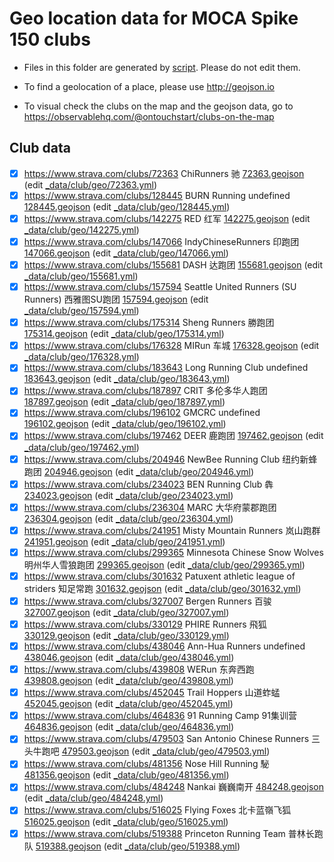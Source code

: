 
# Geo location data for MOCA Spike 150 clubs

- Files in this folder are generated by [script](package.json). Please do not edit them.

- To find a geolocation of a place, please use http://geojson.io

- To visual check the clubs on the map and the geojson data, go to https://observablehq.com/@ontouchstart/clubs-on-the-map

## Club data


 - [x] https://www.strava.com/clubs/72363 ChiRunners 驰 [72363.geojson](72363.geojson) (edit [_data/club/geo/72363.yml](https://github.com/mocaspike150/api/edit/master/_data/club/geo/72363.yml))
 - [x] https://www.strava.com/clubs/128445 BURN Running undefined [128445.geojson](128445.geojson) (edit [_data/club/geo/128445.yml](https://github.com/mocaspike150/api/edit/master/_data/club/geo/128445.yml))
 - [x] https://www.strava.com/clubs/142275 RED 红军 [142275.geojson](142275.geojson) (edit [_data/club/geo/142275.yml](https://github.com/mocaspike150/api/edit/master/_data/club/geo/142275.yml))
 - [x] https://www.strava.com/clubs/147066 IndyChineseRunners 印跑团 [147066.geojson](147066.geojson) (edit [_data/club/geo/147066.yml](https://github.com/mocaspike150/api/edit/master/_data/club/geo/147066.yml))
 - [x] https://www.strava.com/clubs/155681 DASH 达跑团 [155681.geojson](155681.geojson) (edit [_data/club/geo/155681.yml](https://github.com/mocaspike150/api/edit/master/_data/club/geo/155681.yml))
 - [x] https://www.strava.com/clubs/157594 Seattle United Runners (SU Runners) 西雅图SU跑团 [157594.geojson](157594.geojson) (edit [_data/club/geo/157594.yml](https://github.com/mocaspike150/api/edit/master/_data/club/geo/157594.yml))
 - [x] https://www.strava.com/clubs/175314 Sheng Runners 勝跑团 [175314.geojson](175314.geojson) (edit [_data/club/geo/175314.yml](https://github.com/mocaspike150/api/edit/master/_data/club/geo/175314.yml))
 - [x] https://www.strava.com/clubs/176328 MIRun 车城 [176328.geojson](176328.geojson) (edit [_data/club/geo/176328.yml](https://github.com/mocaspike150/api/edit/master/_data/club/geo/176328.yml))
 - [x] https://www.strava.com/clubs/183643 Long Running Club undefined [183643.geojson](183643.geojson) (edit [_data/club/geo/183643.yml](https://github.com/mocaspike150/api/edit/master/_data/club/geo/183643.yml))
 - [x] https://www.strava.com/clubs/187897 CRIT 多伦多华人跑团 [187897.geojson](187897.geojson) (edit [_data/club/geo/187897.yml](https://github.com/mocaspike150/api/edit/master/_data/club/geo/187897.yml))
 - [x] https://www.strava.com/clubs/196102 GMCRC undefined [196102.geojson](196102.geojson) (edit [_data/club/geo/196102.yml](https://github.com/mocaspike150/api/edit/master/_data/club/geo/196102.yml))
 - [x] https://www.strava.com/clubs/197462 DEER 鹿跑团 [197462.geojson](197462.geojson) (edit [_data/club/geo/197462.yml](https://github.com/mocaspike150/api/edit/master/_data/club/geo/197462.yml))
 - [x] https://www.strava.com/clubs/204946 NewBee Running Club 纽约新蜂跑团 [204946.geojson](204946.geojson) (edit [_data/club/geo/204946.yml](https://github.com/mocaspike150/api/edit/master/_data/club/geo/204946.yml))
 - [x] https://www.strava.com/clubs/234023 BEN Running Club 犇 [234023.geojson](234023.geojson) (edit [_data/club/geo/234023.yml](https://github.com/mocaspike150/api/edit/master/_data/club/geo/234023.yml))
 - [x] https://www.strava.com/clubs/236304 MARC 大华府蒙郡跑团 [236304.geojson](236304.geojson) (edit [_data/club/geo/236304.yml](https://github.com/mocaspike150/api/edit/master/_data/club/geo/236304.yml))
 - [x] https://www.strava.com/clubs/241951 Misty Mountain Runners 岚山跑群 [241951.geojson](241951.geojson) (edit [_data/club/geo/241951.yml](https://github.com/mocaspike150/api/edit/master/_data/club/geo/241951.yml))
 - [x] https://www.strava.com/clubs/299365 Minnesota Chinese Snow Wolves 明州华人雪狼跑团 [299365.geojson](299365.geojson) (edit [_data/club/geo/299365.yml](https://github.com/mocaspike150/api/edit/master/_data/club/geo/299365.yml))
 - [x] https://www.strava.com/clubs/301632 Patuxent athletic league of striders 知足常跑 [301632.geojson](301632.geojson) (edit [_data/club/geo/301632.yml](https://github.com/mocaspike150/api/edit/master/_data/club/geo/301632.yml))
 - [x] https://www.strava.com/clubs/327007 Bergen Runners 百骏 [327007.geojson](327007.geojson) (edit [_data/club/geo/327007.yml](https://github.com/mocaspike150/api/edit/master/_data/club/geo/327007.yml))
 - [x] https://www.strava.com/clubs/330129 PHIRE Runners 飛狐 [330129.geojson](330129.geojson) (edit [_data/club/geo/330129.yml](https://github.com/mocaspike150/api/edit/master/_data/club/geo/330129.yml))
 - [x] https://www.strava.com/clubs/438046 Ann-Hua Runners undefined [438046.geojson](438046.geojson) (edit [_data/club/geo/438046.yml](https://github.com/mocaspike150/api/edit/master/_data/club/geo/438046.yml))
 - [x] https://www.strava.com/clubs/439808 WERun 东奔西跑 [439808.geojson](439808.geojson) (edit [_data/club/geo/439808.yml](https://github.com/mocaspike150/api/edit/master/_data/club/geo/439808.yml))
 - [x] https://www.strava.com/clubs/452045 Trail Hoppers 山道蚱蜢 [452045.geojson](452045.geojson) (edit [_data/club/geo/452045.yml](https://github.com/mocaspike150/api/edit/master/_data/club/geo/452045.yml))
 - [x] https://www.strava.com/clubs/464836 91 Running Camp 91集训营 [464836.geojson](464836.geojson) (edit [_data/club/geo/464836.yml](https://github.com/mocaspike150/api/edit/master/_data/club/geo/464836.yml))
 - [x] https://www.strava.com/clubs/479503 San Antonio Chinese Runners 三头牛跑吧 [479503.geojson](479503.geojson) (edit [_data/club/geo/479503.yml](https://github.com/mocaspike150/api/edit/master/_data/club/geo/479503.yml))
 - [x] https://www.strava.com/clubs/481356 Nose Hill Running 駜 [481356.geojson](481356.geojson) (edit [_data/club/geo/481356.yml](https://github.com/mocaspike150/api/edit/master/_data/club/geo/481356.yml))
 - [x] https://www.strava.com/clubs/484248 Nankai 巍巍南开 [484248.geojson](484248.geojson) (edit [_data/club/geo/484248.yml](https://github.com/mocaspike150/api/edit/master/_data/club/geo/484248.yml))
 - [x] https://www.strava.com/clubs/516025 Flying Foxes 北卡蓝嶺飞狐 [516025.geojson](516025.geojson) (edit [_data/club/geo/516025.yml](https://github.com/mocaspike150/api/edit/master/_data/club/geo/516025.yml))
 - [x] https://www.strava.com/clubs/519388 Princeton Running Team 普林长跑队 [519388.geojson](519388.geojson) (edit [_data/club/geo/519388.yml](https://github.com/mocaspike150/api/edit/master/_data/club/geo/519388.yml))
